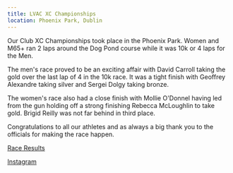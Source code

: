 ```yaml
---
title: LVAC XC Championships
location: Phoenix Park, Dublin
---
```


Our Club XC Championships took place in the Phoenix Park. Women and M65+ ran 2 laps around the Dog Pond course while it was 10k or 4 laps for the Men.

The men's race proved to be an exciting affair with David Carroll taking the gold over the last lap of 4 in the 10k race. It was a tight finish with Geoffrey Alexandre taking silver and Sergei Dolgy taking bronze. 

The women's race also had a close finish with Mollie O'Donnel having led from the gun holding off a strong finishing Rebecca McLoughlin to take gold. Brigid Reilly was not far behind in third place. 

Congratulations to all our athletes and as always a big thank you to the officials for making the race happen.

<a href="/races/2023-02-19-lvac-championships-xc/" target="_blank" rel="noopener noreferrer">Race Results</a>

<a href="https://www.instagram.com/p/Co4jsLCso6y/" target="_blank" rel="noopener noreferrer">Instagram</a>
 

